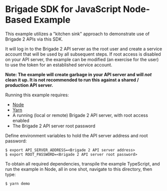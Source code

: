 # Brigade SDK for JavaScript Node-Based Example

This example utilizes a "kitchen sink" approach to demonstrate use of Brigade 2
APIs via this SDK.

It will log in to the Brigade 2 API server as the root user and create a service
account that will be used by all subsequent steps. If root access is disabled on
your API server, the example can be modified (an exercise for the user) to use
the token for an established service account.

__Note: The example will create garbage in your API server and will _not_ clean
it up. It is not recommended to run this against a shared / production API
server.__

Running this example requires:

* [Node](https://nodejs.org/en/)
* [Yarn](https://yarnpkg.com/)
* A running (local or remote) Brigade 2 API server, with root access enabled
* The Brigade 2 API server root password

Define environment variables to hold the API server address and root password:

```console
$ export API_SERVER_ADDRESS=<Brigade 2 API server address>
$ export ROOT_PASSWORD=<Brigade 2 API server root password>
```

To obtain all required dependencies, transpile the example TypeScript, and run
the example in Node, all in one shot, navigate to this directory, then type:

```console
$ yarn demo
```
